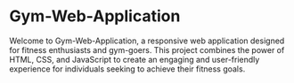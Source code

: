 # Gym-Web-Application
Welcome to Gym-Web-Application, a responsive web application designed for fitness enthusiasts and gym-goers. This project combines the power of HTML, CSS, and JavaScript to create an engaging and user-friendly experience for individuals seeking to achieve their fitness goals.
